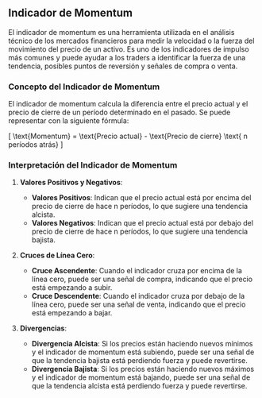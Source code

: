 ## Indicador de Momentum

El indicador de momentum es una herramienta utilizada en el análisis técnico de los mercados financieros para medir la velocidad o la fuerza del movimiento del precio de un activo. Es uno de los indicadores de impulso más comunes y puede ayudar a los traders a identificar la fuerza de una tendencia, posibles puntos de reversión y señales de compra o venta.

### Concepto del Indicador de Momentum

El indicador de momentum calcula la diferencia entre el precio actual y el precio de cierre de un período determinado en el pasado. Se puede representar con la siguiente fórmula:

\[ \text{Momentum} = \text{Precio actual} - \text{Precio de cierre} \text{ n períodos atrás} \]

### Interpretación del Indicador de Momentum

1. **Valores Positivos y Negativos**:
   - **Valores Positivos**: Indican que el precio actual está por encima del precio de cierre de hace n períodos, lo que sugiere una tendencia alcista.
   - **Valores Negativos**: Indican que el precio actual está por debajo del precio de cierre de hace n períodos, lo que sugiere una tendencia bajista.

2. **Cruces de Línea Cero**:
   - **Cruce Ascendente**: Cuando el indicador cruza por encima de la línea cero, puede ser una señal de compra, indicando que el precio está empezando a subir.
   - **Cruce Descendente**: Cuando el indicador cruza por debajo de la línea cero, puede ser una señal de venta, indicando que el precio está empezando a bajar.

3. **Divergencias**:
   - **Divergencia Alcista**: Si los precios están haciendo nuevos mínimos y el indicador de momentum está subiendo, puede ser una señal de que la tendencia bajista está perdiendo fuerza y puede revertirse.
   - **Divergencia Bajista**: Si los precios están haciendo nuevos máximos y el indicador de momentum está bajando, puede ser una señal de que la tendencia alcista está perdiendo fuerza y puede revertirse.
